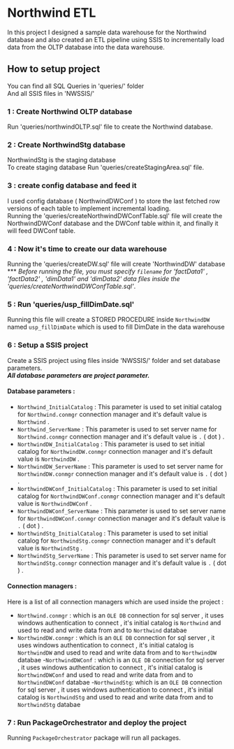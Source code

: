 # Northwind ETL
In this project I designed a sample data warehouse for the Northwind database and also created an ETL pipeline using SSIS to incrementally load data from the OLTP database into the data warehouse.

## How to setup project
You can find all SQL Queries in 'queries/' folder <br/>
And all SSIS files in 'NWSSIS/'
### 1 : Create Northwind OLTP database
Run 'queries/northwindOLTP.sql' file to create the Northwind database. 
### 2 : Create NorthwindStg database
NorthwindStg is the staging database <br/>
To create staging database Run 'queries/createStagingArea.sql' file.
### 3 : create config database and feed it
I used config database ( NorthwindDWConf ) to store the last fetched row versions of each table to implement incremental loading.<br/>
Running the 'queries/createNorthwindDWConfTable.sql' file will create the NorthwindDWConf database and the DWConf table within it, and finally it will feed DWConf table.

### 4 : Now it's time to create our data warehouse
Running the 'queries/createDW.sql' file will create 'NorthwindDW' database <br/>
*** *Before running the file, you must specify `filename` for 'factData1' , 'factData2' , 'dimData1' and 'dimData2' data files inside the 'queries/createNorthwindDWConfTable.sql'*.
### 5 : Run 'queries/usp_fillDimDate.sql'
Running this file will create a STORED PROCEDURE inside `NorthwindDW` named `usp_fillDimDate` which is used to fill DimDate in the data warehouse
### 6 : Setup a SSIS project
Create a SSIS project using files inside 'NWSSIS/' folder and set database parameters. <br/>
***All database parameters are project parameter.***
#### Database parameters : 
- `Northwind_InitialCatalog` : This parameter is used to set initial catalog for `Northwind.conmgr` connection manager and it's default value is `Northwind` .
- `Northwind_ServerName` : This parameter is used to set server name for `Northwind.conmgr` connection manager and it's default value is `.` ( dot ) .
- `NorthwindDW_InitialCatalog` : This parameter is used to set initial catalog for `NorthwindDW.conmgr` connection manager and it's default value is `NorthwindDW` .
- `NorthwindDW_ServerName` : This parameter is used to set server name for `NorthwindDW.conmgr` connection manager and it's default value is `.` ( dot ) .
- `NorthwindDWConf_InitialCatalog` : This parameter is used to set initial catalog for `NorthwindDWConf.conmgr` connection manager and it's default value is `NorthwindDWConf` .
- `NorthwindDWConf_ServerName` : This parameter is used to set server name for `NorthwindDWConf.conmgr` connection manager and it's default value is `.` ( dot ) .
- `NorthwindStg_InitialCatalog` : This parameter is used to set initial catalog for `NorthwindStg.conmgr` connection manager and it's default value is `NorthwindStg` .
- `NorthwindStg_ServerName` : This parameter is used to set server name for `NorthwindStg.conmgr` connection manager and it's default value is `.` ( dot ) .

#### Connection managers : 
Here is a list of all connection managers which are used inside the project : 
- `Northwind.conmgr` : which is an `OLE DB` connection for sql server , it uses windows authentication to connect , it's initial catalog is `Northwind` and used to read and write data from and to `Northwind` databae
- `NorthwindDW.conmgr` : which is an `OLE DB` connection for sql server , it uses windows authentication to connect , it's initial catalog is `NorthwindDW` and used to read and write data from and to `NorthwindDW` databae
-`NorthwindDWConf` :  which is an `OLE DB` connection for sql server , it uses windows authentication to connect , it's initial catalog is `NorthwindDWConf` and used to read and write data from and to `NorthwindDWConf` databae
-`NorthwindStg`: which is an `OLE DB` connection for sql server , it uses windows authentication to connect , it's initial catalog is `NorthwindStg` and used to read and write data from and to `NorthwindStg` databae

### 7 : Run PackageOrchestrator and deploy the project
Running `PackageOrchestrator` package will run all packages.
